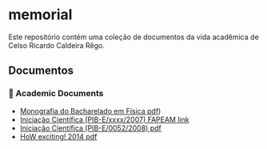 # memorial
Este repositório contém uma coleção de documentos da vida acadêmica de Celso Ricardo Caldeira Rêgo. 

## Documentos
### 📄 Academic Documents

- [Monografia do Bacharelado em Física pdf](https://github.com/Celso0408/memorial/blob/main/Monografia.pdf))
- [Iniciação Científica (PIB-E/xxxx/2007) FAPEAM link](https://www.fapeam.am.gov.br/conic-encerra-com-premiacao-aos-melhores-bolsistas-do-pibicufam/)
- [Iniciação Científica (PIB-E/0052/2008) pdf](documents/thesis.pdf)
- [HoW exciting! 2014 pdf](https://github.com/Celso0408/memorial/blob/main/HoW%20exciting!%202014.pdf)
